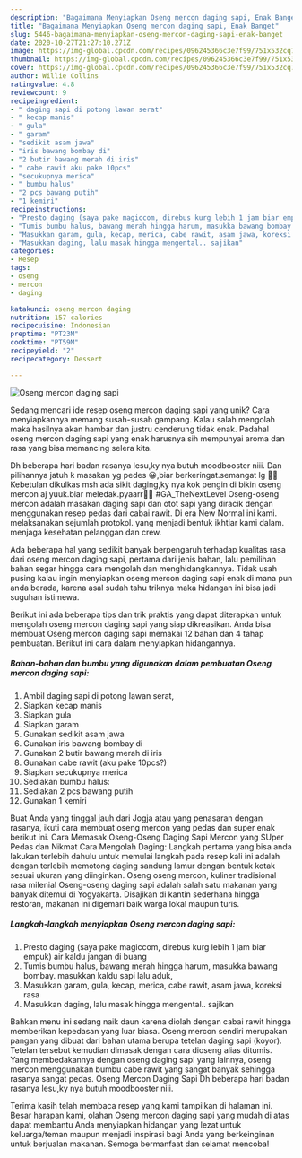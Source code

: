 ```yaml
---
description: "Bagaimana Menyiapkan Oseng mercon daging sapi, Enak Banget"
title: "Bagaimana Menyiapkan Oseng mercon daging sapi, Enak Banget"
slug: 5446-bagaimana-menyiapkan-oseng-mercon-daging-sapi-enak-banget
date: 2020-10-27T21:27:10.271Z
image: https://img-global.cpcdn.com/recipes/096245366c3e7f99/751x532cq70/oseng-mercon-daging-sapi-foto-resep-utama.jpg
thumbnail: https://img-global.cpcdn.com/recipes/096245366c3e7f99/751x532cq70/oseng-mercon-daging-sapi-foto-resep-utama.jpg
cover: https://img-global.cpcdn.com/recipes/096245366c3e7f99/751x532cq70/oseng-mercon-daging-sapi-foto-resep-utama.jpg
author: Willie Collins
ratingvalue: 4.8
reviewcount: 9
recipeingredient:
- " daging sapi di potong lawan serat"
- " kecap manis"
- " gula"
- " garam"
- "sedikit asam jawa"
- "iris bawang bombay di"
- "2 butir bawang merah di iris"
- " cabe rawit aku pake 10pcs"
- "secukupnya merica"
- " bumbu halus"
- "2 pcs bawang putih"
- "1 kemiri"
recipeinstructions:
- "Presto daging (saya pake magiccom, direbus kurg lebih 1 jam biar empuk) air kaldu jangan di buang"
- "Tumis bumbu halus, bawang merah hingga harum, masukka bawang bombay. masukkan kaldu sapi lalu aduk,"
- "Masukkan garam, gula, kecap, merica, cabe rawit, asam jawa, koreksi rasa"
- "Masukkan daging, lalu masak hingga mengental.. sajikan"
categories:
- Resep
tags:
- oseng
- mercon
- daging

katakunci: oseng mercon daging 
nutrition: 157 calories
recipecuisine: Indonesian
preptime: "PT23M"
cooktime: "PT59M"
recipeyield: "2"
recipecategory: Dessert

---
```



![Oseng mercon daging sapi](https://img-global.cpcdn.com/recipes/096245366c3e7f99/751x532cq70/oseng-mercon-daging-sapi-foto-resep-utama.jpg)

Sedang mencari ide resep oseng mercon daging sapi yang unik? Cara menyiapkannya memang susah-susah gampang. Kalau salah mengolah maka hasilnya akan hambar dan justru cenderung tidak enak. Padahal oseng mercon daging sapi yang enak harusnya sih mempunyai aroma dan rasa yang bisa memancing selera kita.

Dh beberapa hari badan rasanya lesu,ky nya butuh moodbooster niii. Dan pilihannya jatuh k masakan yg pedes 😀,biar berkeringat.semangat lg 💪💪 Kebetulan dikulkas msh ada sikit daging,ky nya kok pengin di bikin oseng mercon aj yuuk.biar meledak.pyaarr🎉🎉 #GA_TheNextLevel Oseng-oseng mercon adalah masakan daging sapi dan otot sapi yang diracik dengan menggunakan resep pedas dari cabai rawit. Di era New Normal ini kami. melaksanakan sejumlah protokol. yang menjadi bentuk ikhtiar kami dalam. menjaga kesehatan pelanggan dan crew.

Ada beberapa hal yang sedikit banyak berpengaruh terhadap kualitas rasa dari oseng mercon daging sapi, pertama dari jenis bahan, lalu pemilihan bahan segar hingga cara mengolah dan menghidangkannya. Tidak usah pusing kalau ingin menyiapkan oseng mercon daging sapi enak di mana pun anda berada, karena asal sudah tahu triknya maka hidangan ini bisa jadi suguhan istimewa.


Berikut ini ada beberapa tips dan trik praktis yang dapat diterapkan untuk mengolah oseng mercon daging sapi yang siap dikreasikan. Anda bisa membuat Oseng mercon daging sapi memakai 12 bahan dan 4 tahap pembuatan. Berikut ini cara dalam menyiapkan hidangannya.

<!--inarticleads1-->

##### Bahan-bahan dan bumbu yang digunakan dalam pembuatan Oseng mercon daging sapi:

1. Ambil  daging sapi di potong lawan serat,
1. Siapkan  kecap manis
1. Siapkan  gula
1. Siapkan  garam
1. Gunakan sedikit asam jawa
1. Gunakan iris bawang bombay di
1. Gunakan 2 butir bawang merah di iris
1. Gunakan  cabe rawit (aku pake 10pcs?)
1. Siapkan secukupnya merica
1. Sediakan  bumbu halus:
1. Sediakan 2 pcs bawang putih
1. Gunakan 1 kemiri


Buat Anda yang tinggal jauh dari Jogja atau yang penasaran dengan rasanya, ikuti cara membuat oseng mercon yang pedas dan super enak berikut ini. Cara Memasak Oseng-Oseng Daging Sapi Mercon yang SUper Pedas dan Nikmat Cara Mengolah Daging: Langkah pertama yang bisa anda lakukan terlebih dahulu untuk memulai langkah pada resep kali ini adalah dengan terlebih memotong daging sandung lamur dengan bentuk kotak sesuai ukuran yang diinginkan. Oseng oseng mercon, kuliner tradisional rasa milenial Oseng-oseng daging sapi adalah salah satu makanan yang banyak ditemui di Yogyakarta. Disajikan di kantin sederhana hingga restoran, makanan ini digemari baik warga lokal maupun turis. 

<!--inarticleads2-->

##### Langkah-langkah menyiapkan Oseng mercon daging sapi:

1. Presto daging (saya pake magiccom, direbus kurg lebih 1 jam biar empuk) air kaldu jangan di buang
1. Tumis bumbu halus, bawang merah hingga harum, masukka bawang bombay. masukkan kaldu sapi lalu aduk,
1. Masukkan garam, gula, kecap, merica, cabe rawit, asam jawa, koreksi rasa
1. Masukkan daging, lalu masak hingga mengental.. sajikan


Bahkan menu ini sedang naik daun karena diolah dengan cabai rawit hingga memberikan kepedasan yang luar biasa. Oseng mercon sendiri merupakan pangan yang dibuat dari bahan utama berupa tetelan daging sapi (koyor). Tetelan tersebut kemudian dimasak dengan cara dioseng alias ditumis. Yang membedakannya dengan oseng daging sapi yang lainnya, oseng mercon menggunakan bumbu cabe rawit yang sangat banyak sehingga rasanya sangat pedas. Oseng Mercon Daging Sapi Dh beberapa hari badan rasanya lesu,ky nya butuh moodbooster niii. 

Terima kasih telah membaca resep yang kami tampilkan di halaman ini. Besar harapan kami, olahan Oseng mercon daging sapi yang mudah di atas dapat membantu Anda menyiapkan hidangan yang lezat untuk keluarga/teman maupun menjadi inspirasi bagi Anda yang berkeinginan untuk berjualan makanan. Semoga bermanfaat dan selamat mencoba!

